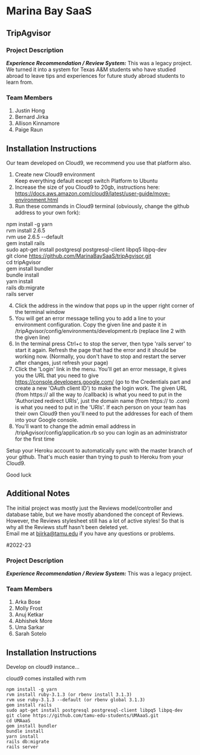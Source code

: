 # Marina Bay SaaS
## TripAgvisor
### Project Description
***Experience Recommendation / Review System:*** This was a legacy project. We turned it into a system for Texas A&M students who have studied abroad to leave tips and experiences for future study abroad students to learn from.

### Team Members
1. Justin Hong
2. Bernard Jirka
3. Allison Kinnamore
4. Paige Raun

## Installation Instructions
Our team developed on Cloud9, we recommend you use that platform also. 

1. Create new Cloud9 environment  
   Keep everything default except switch Platform to Ubuntu
2. Increase the size of you Cloud9 to 20gb, instructions here: https://docs.aws.amazon.com/cloud9/latest/user-guide/move-environment.html
3. Run these commands in Cloud9 terminal (obviously, change the github address to your own fork):

npm install -g yarn  
rvm install 2.6.5  
rvm use 2.6.5 --default  
gem install rails  
sudo apt-get install postgresql postgresql-client libpq5 libpq-dev  
git clone https://github.com/MarinaBaySaaS/tripAgvisor.git  
cd tripAgvisor  
gem install bundler  
bundle install  
yarn install  
rails db:migrate  
rails server  
  
4. Click the address in the window that pops up in the upper right corner of the terminal window
5. You will get an error message telling you to add a line to your environment configuration. Copy the given line and paste it in /tripAgvisor/config/environments/development.rb (replace line 2 with the given line)
6. In the terminal press Ctrl+c to stop the server, then type 'rails server' to start it again. Refresh the page that had the error and it should be working now. (Normally, you don't have to stop and restart the server after changes, just refresh your page)
7. Click the 'Login' link in the menu. You'll get an error message, it gives you the URL that you need to give https://console.developers.google.com/ (go to the Credentials part and create a new 'OAuth client ID') to make the login work. The given URL (from https:// all the way to /callback) is what you need to put in the 'Authorized redirect URIs', just the domain name (from https:// to .com) is what you need to put in the 'URIs'. If each person on your team has their own Cloud9 then you'll need to put the addresses for each of them into your Google console.
8. You'll want to change the admin email address in /tripAgvisor/config/application.rb so you can login as an administrator for the first time

Setup your Heroku account to automatically sync with the master branch of your github. That's much easier than trying to push to Heroku from your Cloud9.

Good luck

## Additional Notes
The initial project was mostly just the Reviews model/controller and database table, but we have mostly abandoned the concept of Reviews. However, the Reviews stylesheet still has a lot of active styles! So that is why all the Reviews stuff hasn't been deleted yet.  
Email me at bjirka@tamu.edu if you have any questions or problems.



#2022-23


### Project Description
***Experience Recommendation / Review System:*** This was a legacy project.

### Team Members
1. Arka Bose
2. Molly Frost
3. Anuj Ketkar
4. Abhishek More
5. Uma Sarkar
6. Sarah Sotelo



## Installation Instructions

Develop on cloud9 instance...

cloud9 comes installed with rvm
```
npm install -g yarn  
rvm install ruby-3.1.3 (or rbenv install 3.1.3)
rvm use ruby-3.1.3 --default (or rbenv global 3.1.3) 
gem install rails  
sudo apt-get install postgresql postgresql-client libpq5 libpq-dev  
git clone https://github.com/tamu-edu-students/UMAaaS.git
cd UMAaaS
gem install bundler
bundle install
yarn install
rails db:migrate
rails server
```

